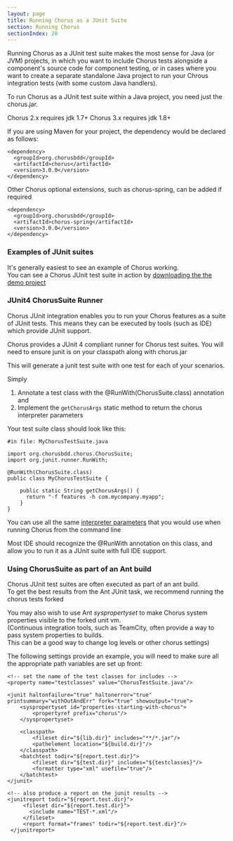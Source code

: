 ```yaml
---
layout: page
title: Running Chorus as a JUnit Suite
section: Running Chorus
sectionIndex: 20
---
```


Running Chorus as a JUnit test suite makes the most sense for Java (or JVM) projects, in which you want to include Chorus
 tests alongside a component's source code for component testing, or in cases where you want to create a separate standalone
 Java project to run your Chrous integration tests (with some custom Java handlers).

To run Chorus as a JUnit test suite within a Java project, you need just the chorus.jar. 

Chorus 2.x requires jdk 1.7+
Chorus 3.x requires jdk 1.8+

If you are using Maven for your project, the dependency would be declared as follows:

    <dependency>
      <groupId>org.chorusbdd</groupId>
      <artifactId>chorus</artifactId>
      <version>3.0.0</version>
    </dependency>
    
    
Other Chorus optional extensions, such as chorus-spring, can be added if required

    <dependency>
      <groupId>org.chorusbdd</groupId>
      <artifactId>chorus-spring</artifactId>
      <version>3.0.0</version>
    </dependency>


### Examples of JUnit suites 

It's generally easiest to see an example of Chorus working.  
You can see a Chorus JUnit test suite in action by [downloading the the demo project](https://github.com/Chorus-bdd/Chorus-demo)


### JUnit4 ChorusSuite Runner

Chorus JUnit integration enables you to run your Chorus features as a suite of JUnit tests.
This means they can be executed by tools (such as IDE) which provide JUnit support.  

Chorus provides a JUnit 4 compliant runner for Chorus test suites.
You will need to ensure junit is on your classpath along with chorus.jar


This will generate a junit test suite with one test for each of your scenarios.

Simply

1. Annotate a test class with the @RunWith(ChorusSuite.class) annotation and 
2. Implement the `getChorusArgs` static method to return the chorus interpreter parameters

Your test suite class should look like this:

    #in file: MyChorusTestSuite.java

	import org.chorusbdd.chorus.ChorusSuite;
	import org.junit.runner.RunWith;
	
	@RunWith(ChorusSuite.class)
	public class MyChorusTestSuite {
	
        public static String getChorusArgs() {
          return "-f features -h com.mycompany.myapp";
        }
	}

You can use all the same [interpreter parameters](/pages/RunningChorus/InterpreterParameters) that you would use when running Chorus from the command line

Most IDE should recognize the @RunWith annotation on this class, and allow you to run it as a JUnit suite with full IDE support.

### Using ChorusSuite as part of an Ant build

Chorus JUnit test suites are often executed as part of an ant build.  
To get the best results from the Ant JUnit task, we recommend running the chorus tests forked  

You may also wish to use Ant *syspropertyset* to make Chorus system properties visible to the forked unit vm.  
(Continuous integration tools, such as TeamCity, often provide a way to pass system properties to builds.  
This can be a good way to change log levels or other chorus settings)

The following settings provide an example, you will need to make sure all the appropriate path variables
are set up front:


    <!-- set the name of the test classes for includes -->
    <property name="testclasses" value="ChorusTestSuite.java"/>

    <junit haltonfailure="true" haltonerror="true" printsummary="withOutAndErr" fork="true" showoutput="true">
        <syspropertyset id="properties-starting-with-chorus">
            <propertyref prefix="chorus"/>
        </syspropertyset>
        
        <classpath>
            <fileset dir="${lib.dir}" includes="**/*.jar"/>
            <pathelement location="${build.dir}"/>
        </classpath>
        <batchtest todir="${report.test.dir}">
            <fileset dir="${test.dir}" includes="${testclasses}"/>
            <formatter type="xml" usefile="true"/>                
        </batchtest>
    </junit>
    
    <!-- also produce a report on the junit results -->
    <junitreport todir="${report.test.dir}">
         <fileset dir="${report.test.dir}">
           <include name="TEST-*.xml"/>
         </fileset>
         <report format="frames" todir="${report.test.dir}"/>
     </junitreport>

